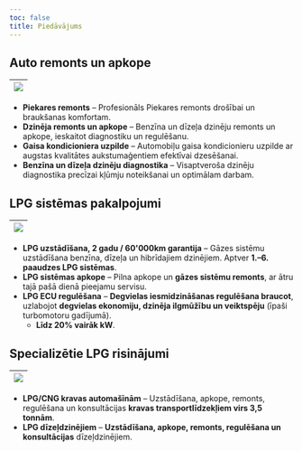 ```yaml
---
toc: false
title: Piedāvājums
---
```

## Auto remonts un apkope

| ![](/uploads/488485980_2589685864569381_6234012666577808171_n.jpg) |
| ------------------------------------------------------------------ |

* **Piekares remonts** – Profesionāls Piekares remonts drošībai un braukšanas komfortam.
* **Dzinēja remonts un apkope** – Benzīna un dīzeļa dzinēju remonts un apkope, ieskaitot diagnostiku un regulēšanu.
* **Gaisa kondicioniera uzpilde** – Automobiļu gaisa kondicionieru uzpilde ar augstas kvalitātes aukstumaģentiem efektīvai dzesēšanai.
* **Benzīna un dīzeļa dzinēju diagnostika** – Visaptveroša dzinēju diagnostika precīzai kļūmju noteikšanai un optimālam darbam.

## LPG sistēmas pakalpojumi

| ![](/uploads/489021646_2589686941235940_4028842259320276363_n.jpg) |
| ------------------------------------------------------------------ |

* **LPG uzstādīšana, 2 gadu / 60'000km garantija** – Gāzes sistēmu uzstādīšana benzīna, dīzeļa un hibrīdajiem dzinējiem. Aptver **1.–6. paaudzes LPG sistēmas**.
* **LPG sistēmas apkope** – Pilna apkope un **gāzes sistēmu remonts**, ar ātru tajā pašā dienā pieejamu servisu.
* **LPG ECU regulēšana** – **Degvielas iesmidzināšanas regulēšana braucot**, uzlabojot **degvielas ekonomiju, dzinēja ilgmūžību un veiktspēju** (īpaši turbomotoru gadījumā).
  * **Līdz 20% vairāk kW**.

## Specializētie LPG risinājumi

| ![](/uploads/490538964_2598412690363365_8209492842256682666_n.jpg) |
| ------------------------------------------------------------------ |

* **LPG/CNG kravas automašīnām** – Uzstādīšana, apkope, remonts, regulēšana un konsultācijas **kravas transportlīdzekļiem virs 3,5 tonnām**.
* **LPG dīzeļdzinējiem** – **Uzstādīšana, apkope, remonts, regulēšana un konsultācijas** dīzeļdzinējiem.
